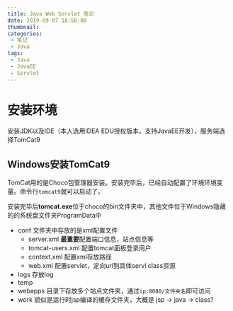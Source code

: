 ```yaml
---
title: Java Web Servlet 笔记
date: 2019-09-07 18:56:00
thumbnail:
categories:
 - 笔记
 - Java
tags:
 - Java
 - JavaEE
 - Servlet
---
```


# 安装环境

安装JDK以及IDE（本人选用IDEA EDU授权版本，支持JavaEE开发），服务端选择TomCat9

## Windows安装TomCat9
TomCat用的是Choco包管理器安装。安装完毕后，已经自动配置了环境环境变量。命令行`tomcat9`就可以启动了。

安装完毕后**tomcat.exe**位于choco的bin文件夹中，其他文件位于Windows隐藏的的系统盘文件夹ProgramData中

 - conf 文件夹中存放的是xml配置文件
    - server.xml **最重要**配置端口信息，站点信息等
    - tomcat-users.xml 配置tomcat面板登录用户
    - context.xml 配置xml存放路径
    - web.xml 配置servlet，定向url到具体servl class资源
 - logs 存放log
 - temp
 - webapps 目录下存放多个站点文件夹，通过`ip:8080/文件夹名`即可访问
 - work 貌似是运行时jsp编译的缓存文件夹，大概是 jsp -> java -> class?
